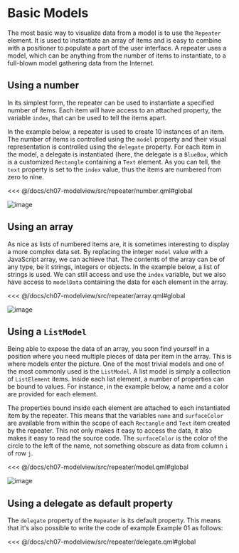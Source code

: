 # Basic Models

The most basic way to visualize data from a model is to use the `Repeater` element. It is used to instantiate an array of items and is easy to combine with a positioner to populate a part of the user interface. A repeater uses a model, which can be anything from the number of items to instantiate, to a full-blown model gathering data from the Internet.

## Using a number

In its simplest form, the repeater can be used to instantiate a specified number of items. Each item will have access to an attached property, the variable `index`, that can be used to tell the items apart. 

In the example below, a repeater is used to create 10 instances of an item. The number of items is controlled using the `model` property and their visual representation is controlled using the `delegate` property. For each item in the model, a delegate is instantiated (here, the delegate is a `BlueBox`, which is a customized `Rectangle` containing a `Text` element. As you can tell, the `text` property is set to the `index` value, thus the items are numbered from zero to nine.

<<< @/docs/ch07-modelview/src/repeater/number.qml#global

![image](./assets/automatic/repeater-number.png)

## Using an array

As nice as lists of numbered items are, it is sometimes interesting to display a more complex data set. By replacing the integer `model` value with a JavaScript array, we can achieve that. The contents of the array can be of any type, be it strings, integers or objects. In the example below, a list of strings is used. We can still access and use the `index` variable, but we also have access to `modelData` containing the data for each element in the array.

<<< @/docs/ch07-modelview/src/repeater/array.qml#global

![image](./assets/automatic/repeater-array.png)

## Using a `ListModel`

Being able to expose the data of an array, you soon find yourself in a position where you need multiple pieces of data per item in the array. This is where models enter the picture. One of the most trivial models and one of the most commonly used is the `ListModel`. A list model is simply a collection of `ListElement` items. Inside each list element, a number of properties can be bound to values. For instance, in the example below, a name and a color are provided for each element.

The properties bound inside each element are attached to each instantiated item by the repeater. This means that the variables `name` and `surfaceColor` are available from within the scope of each `Rectangle` and `Text` item created by the repeater. This not only makes it easy to access the data, it also makes it easy to read the source code. The `surfaceColor` is the color of the circle to the left of the name, not something obscure as data from column `i` of row `j`.

<<< @/docs/ch07-modelview/src/repeater/model.qml#global

![image](./assets/automatic/repeater-model.png)

## Using a delegate as default property

The `delegate` property of the `Repeater` is its default property. This means that it's also possible to write the code of example Example 01 as follows:

<<< @/docs/ch07-modelview/src/repeater/delegate.qml#global
